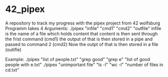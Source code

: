 # 42_pipex
A repository to track my progress with the pipex project from 42 wolfsburg
Programm takes 4 Arguments:
./pipex "infile" "cmd1" "cmd2" "outfile"
infile is the name of a file which holds content
that content is then sent through the frist command (cmd1)
the output of that is then stored in a pipe and passed to 
command 2 (cmd2)
Now the outpt of that is then stored in a file (outifle)

Example:
./pipex "list of people.txt" "grep good" "grep e" "list of good people with e.txt"
./pipex "unimportant file" "ls -l" "wc -l" "number of files in cd.txt"